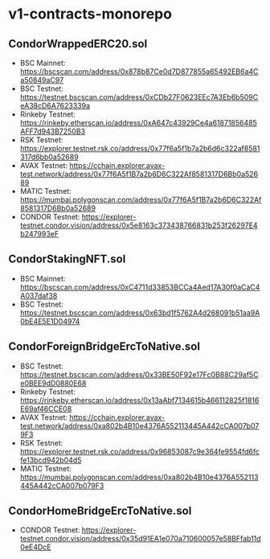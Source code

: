 # v1-contracts-monorepo

## CondorWrappedERC20.sol
- BSC Mainnet: https://bscscan.com/address/0x878b87Ce0d7D877855a65492EB6a4Ca50849aC97
- BSC Testnet: https://testnet.bscscan.com/address/0xCDb27F0623EEc7A3Eb6b509CeA38cD6A7623339a
- Rinkeby Testnet: https://rinkeby.etherscan.io/address/0xA647c43929Ce4a61871856485AFF7d943B7250B3
- RSK Testnet: https://explorer.testnet.rsk.co/address/0x77f6a5f1b7a2b6d6c322af8581317d6bb0a52689
- AVAX Testnet: https://cchain.explorer.avax-test.network/address/0x77f6A5f1B7a2b6D6C322Af8581317D6Bb0a52689
- MATIC Testnet: https://mumbai.polygonscan.com/address/0x77f6A5f1B7a2b6D6C322Af8581317D6Bb0a52689
- CONDOR Testnet: https://explorer-testnet.condor.vision/address/0x5e8163c373438766831b253f26297E4b247993eF

## CondorStakingNFT.sol
- BSC Mainnet: https://bscscan.com/address/0xC4711d33853BCCa4Aed17A30f0aCaC4A037daf38
- BSC Testnet: https://testnet.bscscan.com/address/0x63bd1f5762A4d268091b51aa9A0bE4E5E1D04974

## CondorForeignBridgeErcToNative.sol
- BSC Testnet: https://testnet.bscscan.com/address/0x33BE50F92e17Fc0B88C29af5Ce0BEE9dD0880E68
- Rinkeby Testnet: https://rinkeby.etherscan.io/address/0x13aAbf7134615b466112825f1816E69af46CCE08
- AVAX Testnet: https://cchain.explorer.avax-test.network/address/0xa802b4B10e4376A552113445A442cCA007b079F3
- RSK Testnet: https://explorer.testnet.rsk.co/address/0x96853087c9e364fe9554fd6fcfe13bcd942b04d5
- MATIC Testnet: https://mumbai.polygonscan.com/address/0xa802b4B10e4376A552113445A442cCA007b079F3

## CondorHomeBridgeErcToNative.sol
- CONDOR Testnet: https://explorer-testnet.condor.vision/address/0x35d91EA1e070a710600057e58BFfab11d0eE4DcE



